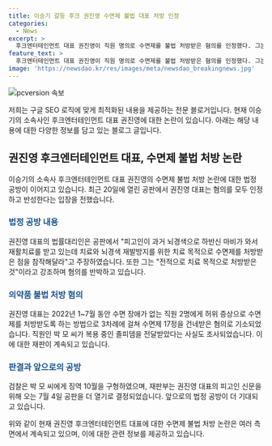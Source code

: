 ```yaml
---
title: 이승기 갈등 후크 권진영 수면제 불법 대표 처방 인정
categories:
  - News
excerpt: >
  후크엔터테인먼트 대표 권진영이 직원 명의로 수면제를 불법 처방받은 혐의를 인정했다. 그는 치료 목적으로 처방받았다고 주장하지만, 2022년 1~7월 수면 장애가 없는 직원 2명에게 허위 증상으로 스틸녹스정을 처방받도록 한 혐의를 받는다. 재판부는 동료 직원의 경우를 분리해 종결했고, 권 대표와 박씨는 각각 다른 혐의로 재판을 받을 예정이다. 해당 사건으로 인해 권 대표와 후크엔터테인먼트는 큰 논란에 휘말렸으며, 관심이 계속되고 있는 상황이다.
feature_text: >
  후크엔터테인먼트 대표 권진영이 직원 명의로 수면제를 불법 처방받은 혐의를 인정했다. 그는 치료 목적으로 처방받았다고 주장하지만, 2022년 1~7월 수면 장애가 없는 직원 2명에게 허위 증상으로 스틸녹스정을 처방받도록 한 혐의를 받는다. 재판부는 동료 직원의 경우를 분리해 종결했고, 권 대표와 박씨는 각각 다른 혐의로 재판을 받을 예정이다. 해당 사건으로 인해 권 대표와 후크엔터테인먼트는 큰 논란에 휘말렸으며, 관심이 계속되고 있는 상황이다.
image: 'https://newsdao.kr/res/images/meta/newsdao_breakingnews.jpg'
---
```


<p><img src="https://newsdao.kr/res/images/meta/newsdao_breakingnews.jpg" alt="pcversion 속보" /></p>

<p>저희는 구글 SEO 로직에 맞게 최적화된 내용을 제공하는 전문 블로거입니다. 현재 이승기의 소속사인 후크엔터테인먼트 대표 권진영에 대한 논란이 있습니다. 아래는 해당 내용에 대한 다양한 정보를 담고 있는 블로그 글입니다.</p>

<h2 data-ke-size="size26">권진영 후크엔터테인먼트 대표, 수면제 불법 처방 논란</h2>

<p data-ke-size="size16">이승기의 소속사 후크엔터테인먼트 대표 권진영의 수면제 불법 처방 논란에 대한 법정 공방이 이어지고 있습니다. 최근 20일에 열린 공판에서 권진영 대표는 혐의를 모두 인정하고 반성한다는 입장을 전했습니다.</p>

<h3><b><span style="color: #1a5490;">법정 공방 내용</span></b></h3>

<p data-ke-size="size16">권진영 대표의 법률대리인은 공판에서 "피고인이 과거 뇌경색으로 하반신 마비가 와서 재활치료를 받고 있는데 치료와 뇌경색 재발방지를 위한 치료 목적으로 수면제를 처방받은 점을 참작해달라"고 주장하였습니다. 또한 그는 "전적으로 치료 목적으로 처방받은 것"이라고 강조하며 혐의를 반박하고 있습니다.</p>

<h3><b><span style="color: #1a5490;">의약품 불법 처방 혐의</span></b></h3>

<p data-ke-size="size16">권진영 대표는 2022년 1~7월 동안 수면 장애가 없는 직원 2명에게 허위 증상으로 수면제를 처방받도록 하는 방법으로 3차례에 걸쳐 수면제 17정을 건네받은 혐의로 기소되었습니다. 직원인 박 모 씨가 복용 중인 졸피뎀을 전달받았다는 사실도 조사되었습니다. 이에 대한 재판이 계속되고 있습니다.</p>

<h3><b><span style="color: #1a5490;">판결과 앞으로의 공방</span></b></h3>

<p data-ke-size="size16">검찰은 박 모 씨에게 징역 10월을 구형하였으며, 재판부는 권진영 대표의 피고인 신문을 위해 오는 7월 4일 공판을 더 열기로 결정되었습니다. 앞으로의 법정 공방이 더 기대되고 있습니다.</p>

<p>위와 같이 현재 권진영 후크엔터테인먼트 대표에 대한 수면제 불법 처방 논란은 여러 측면에서 계속되고 있으며, 이에 대한 관련 정보를 제공하고 있습니다.</p>

